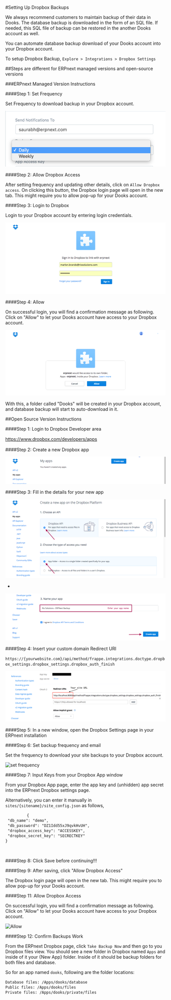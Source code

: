<!-- add-breadcrumbs -->
#Setting Up Dropbox Backups

We always recommend customers to maintain backup of their data in Dooks. The database backup is downloaded in the form of an SQL file. If needed, this SQL file of backup can be restored in the another Dooks account as well.

You can automate database backup download of your Dooks account into your Dropbox account.

To setup Dropbox Backup,
`Explore > Integrations > Dropbox Settings`

##Steps are different for ERPnext managed versions and open-source versions

###ERPnext Managed Version Instructions

####Step 1: Set Frequency

Set Frequency to download backup in your Dropbox account.

<img class="screenshot" alt="set frequency" src="../assets/integrations/setup-backup-frequency.png">

####Step 2: Allow Dropbox Access

After setting frequency and updating other details, click on `Allow Dropbox access`. On clicking this button, the Dropbox login page will open in the new tab. This might require you to allow pop-up for your Dooks account.

####Step 3: Login to Dropbox

Login to your Dropbox account by entering login credentials.

<img class="screenshot" alt="Login" src="../assets/integrations/dropbox-2.png">

####Step 4: Allow

On successful login, you will find a confirmation message as following. Click on "Allow" to let your Dooks account have access to your Dropbox account.

<img class="screenshot" alt="Allow" src="../assets/integrations/dropbox-3.png">

With this, a folder called "Dooks" will be created in your Dropbox account, and database backup will start to auto-download in it.


##Open Source Version Instructions

####Step 1: Login to Dropbox Developer area

<a href="https://www.dropbox.com/developers/apps" target="_blank" style="line-height: 1.42857143;">https://www.dropbox.com/developers/apps</a>

####Step 2: Create a new Dropbox app

<img class="screenshot" alt="Create new" src="../assets/integrations/dropbox-open-3.png">

####Step 3: Fill in the details for your new app

<img class="screenshot" alt="Choose Dropbox API and type as APP Folder" src="../assets/integrations/dropbox-open-1.png">

-
<img class="screenshot" alt="Setup APP Name" src="../assets/integrations/dropbox-open-2.png">

####Step 4: Insert your custom domain Redirect URI

`https://{yourwebsite.com}/api/method/frappe.integrations.doctype.dropbox_settings.dropbox_settings.dropbox_auth_finish`

<img class="screenshot" alt="Set Redirect URL" src="../assets/integrations/dropbox_redirect_uri.png">

####Step 5: In a new window, open the Dropbox Settings page in your ERPnext installation

####Step 6: Set backup frequency and email

Set the frequency to download your site backups to your Dropbox account.

<img class="screenshot" alt="set frequency" src="/docs/assets/img/setup/integrations/setup-backup-frequency.png">

####Step 7: Input Keys from your Dropbox App window

From your Dropbox App page, enter the app key and (unhidden) app secret into the ERPnext Dropbox settings page.

Alternatively, you can enter it manually in `sites/{sitename}/site_config.json` as follows,

<div>
	<pre>
		<code>{ 
 "db_name": "demo", 
 "db_password": "DZ1Idd55xJ9qvkHvUH", 
 "dropbox_access_key": "ACCESSKEY", 
 "dropbox_secret_key": "SECRECTKEY" 
} 		
		</code>
	</pre>
</div>

####Step 8: Click Save before continuing!!!

####Step 9: After saving, click "Allow Dropbox Access"

The Dropbox login page will open in the new tab. This might require you to allow pop-up for your Dooks account.

####Step 11: Allow Dropbox Access

On successful login, you will find a confirmation message as following. Click on "Allow" to let your Dooks account have access to your Dropbox account.

<img class="screenshot" alt="Allow" src="/docs/assets/img/setup/integrations/dropbox-3.png">

####Step 12: Confirm Backups Work

From the ERPnext Dropbox page, click `Take Backup Now` and then go to you Dropbox files view. You should see a new folder in Dropbox named `Apps` and inside of it your {New App} folder. Inside of it should be backup folders for both files and database.

So for an app named `dooks`, following are the folder locations:

```
Database files: /Apps/dooks/database
Public files: /Apps/dooks/files
Private files: /Apps/dooks/private/files
```
